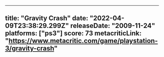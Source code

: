 
---
title: "Gravity Crash"
date: "2022-04-09T23:38:29.299Z"
releaseDate: "2009-11-24"
platforms: ["ps3"]
score: 73
metacriticLink: "https://www.metacritic.com/game/playstation-3/gravity-crash"
---
